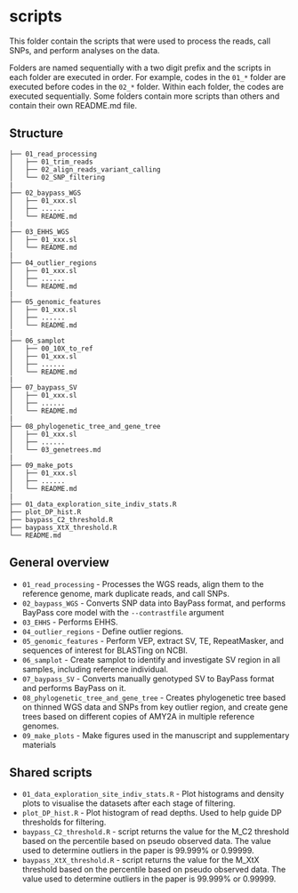 # scripts

This folder contain the scripts that were used to process the reads, call SNPs, and perform analyses on the data.

Folders are named sequentially with a two digit prefix and the scripts in each folder are executed in order. For example, codes in the `01_*` folder are executed before codes in the `02_*` folder. Within each folder, the codes are executed sequentially. Some folders contain more scripts than others and contain their own README.md file.

## Structure

```
├── 01_read_processing
│   ├── 01_trim_reads
│   ├── 02_align_reads_variant_calling
│   └── 02_SNP_filtering
|
├── 02_baypass_WGS
│   ├── 01_xxx.sl
│   ├── ......
│   └── README.md
|
├── 03_EHHS_WGS
│   ├── 01_xxx.sl
│   └── README.md
|
├── 04_outlier_regions
│   ├── 01_xxx.sl
│   ├── ......
│   └── README.md
|
├── 05_genomic_features
│   ├── 01_xxx.sl
│   ├── ......
│   └── README.md
|
├── 06_samplot
│   ├── 00_10X_to_ref
│   ├── 01_xxx.sl
│   ├── ......
│   └── README.md
|
├── 07_baypass_SV
│   ├── 01_xxx.sl
│   ├── ......
│   └── README.md
|
├── 08_phylogenetic_tree_and_gene_tree
│   ├── 01_xxx.sl
│   ├── ......
│   └── 03_genetrees.md
|
├── 09_make_pots
│   ├── 01_xxx.sl
│   ├── ......
│   └── README.md
|
├── 01_data_exploration_site_indiv_stats.R
├── plot_DP_hist.R
├── baypass_C2_threshold.R
├── baypass_XtX_threshold.R
└── README.md
```
## General overview

* `01_read_processing` - Processes the WGS reads, align them to the reference genome, mark duplicate reads, and call SNPs. 
* `02_baypass_WGS` - Converts SNP data into BayPass format, and performs BayPass core model with the `--contrastfile` argument
* `03_EHHS` - Performs EHHS.
* `04_outlier_regions` - Define outlier regions.
* `05_genomic_features` - Perform VEP, extract SV, TE, RepeatMasker, and sequences of interest for BLASTing on NCBI.
* `06_samplot` - Create samplot to identify and investigate SV region in all samples, including reference individual.
* `07_baypass_SV` - Converts manually genotyped SV to BayPass format and performs BayPass on it.
* `08_phylogenetic_tree_and_gene_tree` - Creates phylogenetic tree based on thinned WGS data and SNPs from key outlier region, and create gene trees based on different copies of AMY2A in multiple reference genomes.
* `09_make_plots` - Make figures used in the manuscript and supplementary materials

## Shared scripts
* `01_data_exploration_site_indiv_stats.R` - Plot histograms and density plots to visualise the datasets after each stage of filtering.
* `plot_DP_hist.R` - Plot histogram of read depths. Used to help guide DP thresholds for filtering.
* `baypass_C2_threshold.R` - script returns the value for the M_C2 threshold based on the percentile based on pseudo observed data. The value used to determine outliers in the paper is 99.999% or 0.99999.
* `baypass_XtX_threshold.R` - script returns the value for the M_XtX threshold based on the percentile based on pseudo observed data. The value used to determine outliers in the paper is 99.999% or 0.99999.
